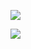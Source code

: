 ![](https://i.loli.net/2018/05/16/5afc0f4e20e67.jpg)

![](https://i.loli.net/2018/05/16/5afc0fa671ea0.jpg)

